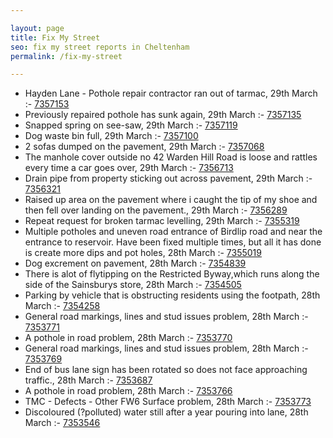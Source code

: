 ```yaml
---

layout: page
title: Fix My Street
seo: fix my street reports in Cheltenham
permalink: /fix-my-street

---
```


<!-- fix_marker starts -->

- Hayden Lane - Pothole repair contractor ran out of tarmac, 29th March :- [7357153](https://www.fixmystreet.com/report/7357153)
- Previously repaired pothole has sunk again, 29th March :- [7357135](https://www.fixmystreet.com/report/7357135)
- Snapped spring on see-saw, 29th March :- [7357119](https://www.fixmystreet.com/report/7357119)
- Dog waste bin full, 29th March :- [7357100](https://www.fixmystreet.com/report/7357100)
- 2 sofas dumped on the pavement, 29th March :- [7357068](https://www.fixmystreet.com/report/7357068)
- The manhole cover outside no 42 Warden Hill Road is loose and rattles every time a car goes over, 29th March :- [7356713](https://www.fixmystreet.com/report/7356713)
- Drain pipe from property sticking out across pavement, 29th March :- [7356321](https://www.fixmystreet.com/report/7356321)
- Raised up area on the pavement where i caught the tip of my shoe and then fell over landing on the pavement., 29th March :- [7356289](https://www.fixmystreet.com/report/7356289)
- Repeat request for broken tarmac levelling, 29th March :- [7355319](https://www.fixmystreet.com/report/7355319)
- Multiple potholes and uneven road entrance of Birdlip road and near the entrance to reservoir. Have been fixed multiple times, but all it has done is create more dips and pot holes, 28th March :- [7355019](https://www.fixmystreet.com/report/7355019)
- Dog excrement on pavement, 28th March :- [7354839](https://www.fixmystreet.com/report/7354839)
- There is alot of flytipping on the Restricted Byway,which runs along the side of the Sainsburys store, 28th March :- [7354505](https://www.fixmystreet.com/report/7354505)
- Parking by vehicle that is obstructing residents using the footpath, 28th March :- [7354258](https://www.fixmystreet.com/report/7354258)
- General road markings, lines and stud issues problem, 28th March :- [7353771](https://www.fixmystreet.com/report/7353771)
- A pothole in road problem, 28th March :- [7353770](https://www.fixmystreet.com/report/7353770)
- General road markings, lines and stud issues problem, 28th March :- [7353769](https://www.fixmystreet.com/report/7353769)
- End of bus lane sign has been rotated so does not face approaching traffic., 28th March :- [7353687](https://www.fixmystreet.com/report/7353687)
- A pothole in road problem, 28th March :- [7353766](https://www.fixmystreet.com/report/7353766)
- TMC - Defects - Other FW6  Surface problem, 28th March :- [7353773](https://www.fixmystreet.com/report/7353773)
- Discoloured (?polluted) water still after a year pouring into lane, 28th March :- [7353546](https://www.fixmystreet.com/report/7353546)

<!-- fix_marker ends -->